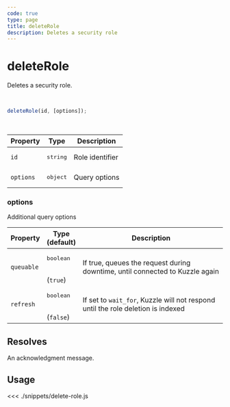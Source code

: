 ```yaml
---
code: true
type: page
title: deleteRole
description: Deletes a security role
---
```


# deleteRole

Deletes a security role.

<br />

```js
deleteRole(id, [options]);
```

<br />

| Property | Type | Description |
| --- | --- | --- |
| `id` | <pre>string</pre> | Role identifier |
| `options` | <pre>object</pre> | Query options |

### options

Additional query options

| Property | Type<br />(default) | Description |
| --- | --- | --- |
| `queuable` | <pre>boolean</pre><br />(`true`) | If true, queues the request during downtime, until connected to Kuzzle again |
| `refresh` | <pre>boolean</pre><br />(`false`) | If set to `wait_for`, Kuzzle will not respond until the role deletion is indexed |

## Resolves

An acknowledgment message. 

## Usage

<<< ./snippets/delete-role.js
